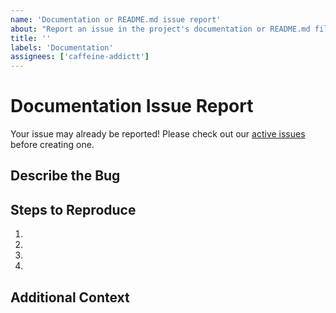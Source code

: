 ```yaml
---
name: 'Documentation or README.md issue report'
about: "Report an issue in the project's documentation or README.md file."
title: ''
labels: 'Documentation'
assignees: ['caffeine-addictt']
---
```


# Documentation Issue Report

Your issue may already be reported!
Please check out our [active issues](https://github.com/caffeine-addictt/sharkech/issues) before creating one.

## Describe the Bug

<!--
A clear and concise description of the bug
-->

## Steps to Reproduce

<!--
e.g.:
1. Navigate to docs/x
2. Go to...
3. See error
-->

1.
2.
3.
4.

## Additional Context

<!--
Any other extra context or information
-->
